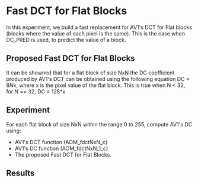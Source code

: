 # Fast DCT for Flat Blocks

In this experiment, we build a fast replacement for AV1's DCT for Flat blocks
(blocks where the value of each pixel is the same). This is the case when
DC\_PRED is used, to predict the value of a block.

## Proposed Fast DCT for Flat Blocks

It can be showned that for a flat block of size NxN the DC coefficient produced
by AV1's DCT can be obtained using the following equation DC = 8*N*x,
where x is the pixel value of the flat block. This is true when N < 32,
for N == 32, DC = 128*x.

## Experiment

For each flat block of size NxN within the range 0 to 255, compute AV1's DC
using:
  * AV1's DCT function (AOM\_fdctNxN\_c)
  * AV1's DC function (AOM\_fdctNxN\_1\_c)
  * The proposed Fast DCT for Flat Blocks.

## Results


